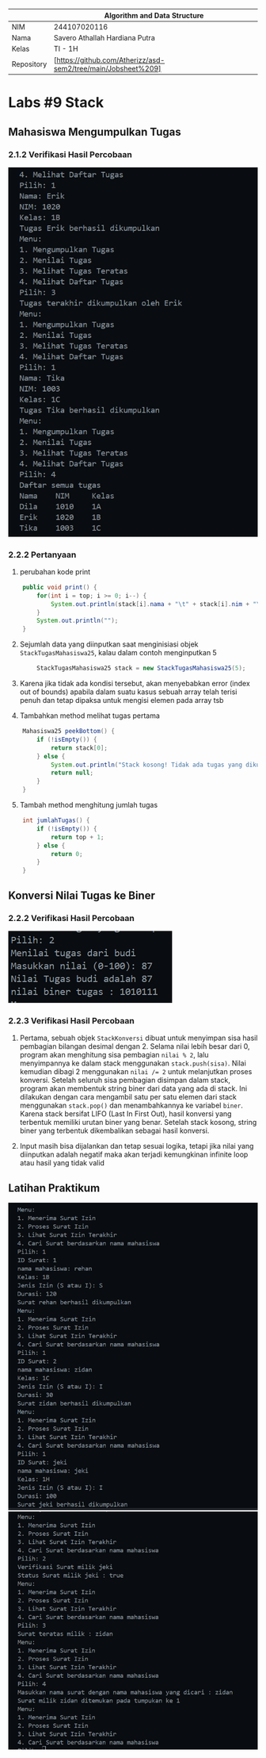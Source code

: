 
|  | Algorithm and Data Structure |
|--|--|
| NIM |  244107020116|
| Nama |  Savero Athallah Hardiana Putra |
| Kelas | TI - 1H |
| Repository | [https://github.com/Atherizz/asd-sem2/tree/main/Jobsheet%209]  |

# Labs #9 Stack

## Mahasiswa Mengumpulkan Tugas

### 2.1.2 Verifikasi Hasil Percobaan 

  ![Screenshot](img/output1.png)

### 2.2.2 Pertanyaan
1. perubahan kode print
```java
    public void print() {
        for(int i = top; i >= 0; i--) {
            System.out.println(stack[i].nama + "\t" + stack[i].nim + "\t" + stack[i].kelas);
        }
        System.out.println("");
    }
```

2. Sejumlah data yang diinputkan saat menginisiasi objek `StackTugasMahasiswa25`, kalau dalam contoh menginputkan 5
```java
        StackTugasMahasiswa25 stack = new StackTugasMahasiswa25(5);
```

3. Karena jika tidak ada kondisi tersebut, akan menyebabkan error (index out of bounds) apabila dalam suatu kasus sebuah array telah terisi penuh dan tetap dipaksa untuk mengisi elemen pada array tsb

4. Tambahkan method melihat tugas pertama
```java
    Mahasiswa25 peekBottom() {
        if (!isEmpty()) {
            return stack[0];
        } else {
            System.out.println("Stack kosong! Tidak ada tugas yang dikumpulkan");
            return null;
        }
    }
```

5. Tambah method menghitung jumlah tugas
```java
    int jumlahTugas() {
        if (!isEmpty()) {
            return top + 1;
        } else {
            return 0;
        }
    }
```

## Konversi Nilai Tugas ke Biner

### 2.2.2 Verifikasi Hasil Percobaan 
  ![Screenshot](img/output2.png)

### 2.2.3 Verifikasi Hasil Percobaan 
1. Pertama, sebuah objek `StackKonversi` dibuat untuk menyimpan sisa hasil pembagian bilangan desimal dengan 2. Selama nilai lebih besar dari 0, program akan menghitung sisa pembagian `nilai % 2`, lalu menyimpannya ke dalam stack menggunakan `stack.push(sisa)`. Nilai kemudian dibagi 2 menggunakan `nilai /= 2` untuk melanjutkan proses konversi. Setelah seluruh sisa pembagian disimpan dalam stack, program akan membentuk string biner dari data yang ada di stack. Ini dilakukan dengan cara mengambil satu per satu elemen dari stack menggunakan `stack.pop()` dan menambahkannya ke variabel `biner`. Karena stack bersifat LIFO (Last In First Out), hasil konversi yang terbentuk memiliki urutan biner yang benar. Setelah stack kosong, string biner yang terbentuk dikembalikan sebagai hasil konversi.

2. Input masih bisa dijalankan dan tetap sesuai logika, tetapi jika nilai yang diinputkan adalah negatif maka akan terjadi kemungkinan infinite loop atau hasil yang tidak valid

## Latihan Praktikum

  ![Screenshot](img/tugas1.png)
    ![Screenshot](img/tugas2.png)
